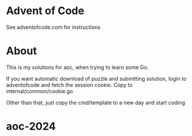 Advent of Code
==============

See adventofcode.com for instructions

About
=====
This is my solutions for aoc, when trying to learn some Go.

If you want automatic download of puzzle and submitting solution, login to
adventofcode and fetch the session cookie. Copy to internal/common/cookie.go

Other than that, just copy the cmd/template to a new day and start coding
# aoc-2024
